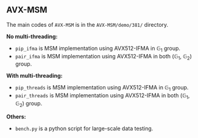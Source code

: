 ##  AVX-MSM

The main codes of `AVX-MSM` is in the `AVX-MSM/demo/381/` directory.

**No multi-threading:**
-  `pip_ifma` is MSM implementation using AVX512-IFMA in $\mathbb{G}_{1}$ group.
-  `pair_ifma` is MSM implementation using AVX512-IFMA in both ($\mathbb{G}_{1}$, $\mathbb{G}_{2}$) group.

**With multi-threading:**
-  `pip_threads` is MSM implementation using AVX512-IFMA in $\mathbb{G}_{1}$ group.
-  `pair_threads` is MSM implementation using AVX512-IFMA in both ($\mathbb{G}_{1}$, $\mathbb{G}_{2}$) group.

**Others:**
- `bench.py` is a python script for large-scale data testing.

